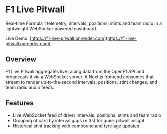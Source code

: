 # F1 Live Pitwall

Real‑time Formula 1 telemetry, intervals, positions, stints and team radio in a lightweight WebSocket‑powered dashboard.

Live Demo: [https://f1-live-pitwall.onrender.com](https://f1-live-pitwall.onrender.com)

## Overview

F1 Live Pitwall aggregates live racing data from the OpenF1 API and broadcasts it via a WebSocket server. A Next.js frontend consumes that stream to render up‑to‑the‑second intervals, positions, stint changes, and team radio audio feeds.

## Features

- Live WebSocket feed of driver intervals, positions, stints and team radio
- Grouping of cars by interval gaps (≤ 3s) for quick pitwall insight
- Historical stint tracking with compound and tyre‑age updates